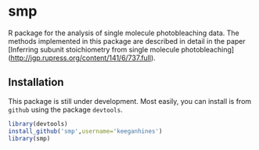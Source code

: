 smp
===

R package for the analysis of single molecule photobleaching data. The methods implemented in this package are described in detail in the paper [Inferring subunit stoichiometry from single molecule photobleaching] (http://jgp.rupress.org/content/141/6/737.full).

## Installation ##
This package is still under development. Most easily, you can install is from `github` using the package `devtools`.

```r
library(devtools)
install_github('smp',username='keeganhines')
library(smp)
```


